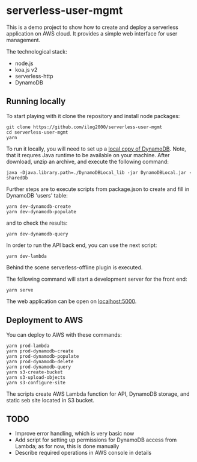 # serverless-user-mgmt

This is a demo project to show how to create and deploy a serverless application on AWS cloud. It provides a simple web interface for user management.

The technological stack:
* node.js
* koa.js v2
* serverless-http
* DynamoDB

## Running locally

To start playing with it clone the repository and install node packages:
```
git clone https://github.com/ilog2000/serverless-user-mgmt
cd serverless-user-mgmt
yarn
```
To run it locally, you will need to set up a [local copy of DynamoDB](https://docs.aws.amazon.com/amazondynamodb/latest/developerguide/DynamoDBLocal.html). Note, that it requres Java runtime to be available on your machine. After download, unzip an archive, and execute the following command:
```
java -Djava.library.path=./DynamoDBLocal_lib -jar DynamoDBLocal.jar -sharedDb
```
Further steps are to execute scripts from package.json to create and fill in DynamoDB 'users' table:
```
yarn dev-dynamodb-create
yarn dev-dynamodb-populate
```
and to check the results:
```
yarn dev-dynamodb-query
```
In order to run the API back end, you can use the next script:
```
yarn dev-lambda
```
Behind the scene serverless-offline plugin is executed.

The following command will start a development server for the front end:
```
yarn serve
```
The web application can be open on [localhost:5000](http://localhost:5000).

## Deployment to AWS

You can deploy to AWS with these commands:
```
yarn prod-lambda
yarn prod-dynamodb-create
yarn prod-dynamodb-populate
yarn prod-dynamodb-delete
yarn prod-dynamodb-query
yarn s3-create-bucket
yarn s3-upload-objects
yarn s3-configure-site
```

The scripts create AWS Lambda function for API, DynamoDB storage, and static seb site located in S3 bucket.

## TODO

* Improve error handling, which is very basic now
* Add script for setting up permissions for DynamoDB access from Lambda; as for now, this is done manually
* Describe required operations in AWS console in details
